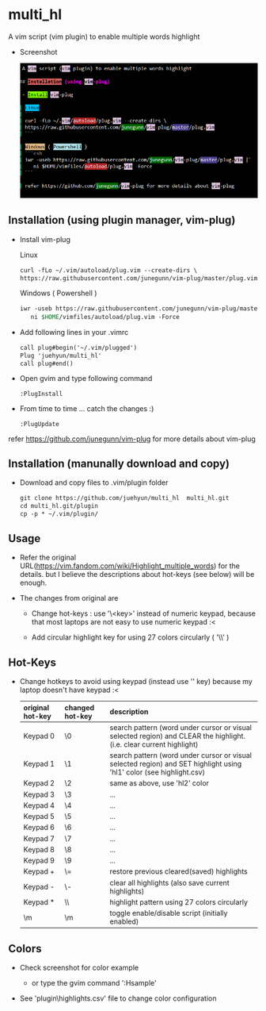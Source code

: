 # multi_hl

 A vim script (vim plugin) to enable multiple words highlight

 - Screenshot

	![multi_hl](screenshot.png)

## Installation (using plugin manager, vim-plug)

 - Install vim-plug

	Linux
	```
	curl -fLo ~/.vim/autoload/plug.vim --create-dirs \
	https://raw.githubusercontent.com/junegunn/vim-plug/master/plug.vim
	```

	Windows ( Powershell )
	```csh
	iwr -useb https://raw.githubusercontent.com/junegunn/vim-plug/master/plug.vim |`
	   ni $HOME/vimfiles/autoload/plug.vim -Force
	```



 - Add following lines in your .vimrc

	```
	call plug#begin('~/.vim/plugged')
	Plug 'juehyun/multi_hl'
	call plug#end()
	```


 - Open gvim and type following command
	```
	:PlugInstall
	```

 - From time to time ... catch the changes :)
	```
	:PlugUpdate
	```

refer https://github.com/junegunn/vim-plug for more details about vim-plug

## Installation (manunally download and copy)

 - Download and copy files to .vim/plugin folder

	```
	git clone https://github.com/juehyun/multi_hl  multi_hl.git
	cd multi_hl.git/plugin
	cp -p * ~/.vim/plugin/
	```

## Usage

 - Refer the original URL(https://vim.fandom.com/wiki/Highlight_multiple_words) for the details. but I believe the descriptions about hot-keys (see below) will be enough.

 - The changes from original are

   - Change hot-keys : use '\\\<key\>' instead of numeric keypad, because that most laptops are not easy to use numeric keypad :<

   - Add circular highlight key for using 27 colors circularly ( '\\\\' )

## Hot-Keys

 - Change hotkeys to avoid using keypad (instead use '\' key) because my laptop doesn't have keypad  :<

   | original hot-key | changed hot-key    | description                                                                                                          |
   | ---------------- | ------------------ | ----------------------------------                                                                                   |
   | Keypad 0         | \0                 | search pattern (word under cursor or visual selected region) and CLEAR the highlight. (i.e. clear current highlight) |
   | Keypad 1         | \1                 | search pattern (word under cursor or visual selected region) and SET highlight using 'hl1' color (see highlight.csv) |
   | Keypad 2         | \2                 | same as above, use 'hl2' color                                                                                       |
   | Keypad 3         | \3                 | ...                                                                                                                  |
   | Keypad 4         | \4                 | ...                                                                                                                  |
   | Keypad 5         | \5                 | ...                                                                                                                  |
   | Keypad 6         | \6                 | ...                                                                                                                  |
   | Keypad 7         | \7                 | ...                                                                                                                  |
   | Keypad 8         | \8                 | ...                                                                                                                  |
   | Keypad 9         | \9                 | ...                                                                                                                  |
   | Keypad +         | \\=                | restore previous cleared(saved) highlights                                                                           |
   | Keypad -         | \\-                | clear all highlights (also save current highlights)                                                                  |
   | Keypad *         | \\\                | highlight pattern using 27 colors circularly                                                                         |
   | \m               | \m                 | toggle enable/disable script (initially enabled)                                                                     |


## Colors

 - Check screenshot for color example

   - or type the gvim command ':Hsample<CR>'

 - See 'plugin\highlights.csv' file to change color configuration
